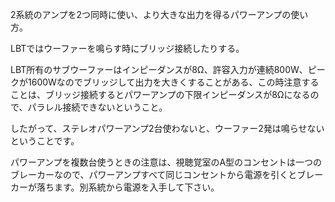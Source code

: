 2系統のアンプを2つ同時に使い、より大きな出力を得るパワーアンプの使い方。

LBTではウーファーを鳴らす時にブリッジ接続したりする。

  

LBT所有のサブウーファーはインピーダンスが8Ω、許容入力が連続800W、ピークが1600Wなのでブリッジして出力を大きくすることがある、この時注意することは、ブリッジ接続するとパワーアンプの下限インピーダンスが8Ωになるので、パラレル接続できないということ。

したがって、ステレオパワーアンプ2台使わないと、ウーファー2発は鳴らせないということです。

  

パワーアンプを複数台使うときの注意は、視聴覚室のA型のコンセントは一つのブレーカーなので、パワーアンプすべて同じコンセントから電源を引くとブレーカーが落ちます。別系統から電源を入手して下さい。

